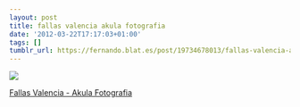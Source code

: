 ```yaml
---
layout: post
title: fallas valencia akula fotografia
date: '2012-03-22T17:17:03+01:00'
tags: []
tumblr_url: https://fernando.blat.es/post/19734678013/fallas-valencia-akula-fotografia
---
```

 ![](/tumblr_files/tumblr_m1anwfLE4p1qz4y16o1_540.jpg)  

[Fallas Valencia - Akula Fotografia](http://flic.kr/p/bAWAo6)
